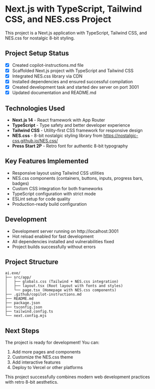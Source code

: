 # Next.js with TypeScript, Tailwind CSS, and NES.css Project

This project is a Next.js application with TypeScript, Tailwind CSS, and NES.css for nostalgic 8-bit styling.

## Project Setup Status

- [x] Created copilot-instructions.md file
- [x] Scaffolded Next.js project with TypeScript and Tailwind CSS
- [x] Integrated NES.css library via CDN
- [x] Installed dependencies and ensured successful compilation
- [x] Created development task and started dev server on port 3001
- [x] Updated documentation and README.md

## Technologies Used

- **Next.js 14** - React framework with App Router
- **TypeScript** - Type safety and better developer experience
- **Tailwind CSS** - Utility-first CSS framework for responsive design
- **NES.css** - 8-bit nostalgic styling library from https://nostalgic-css.github.io/NES.css/
- **Press Start 2P** - Retro font for authentic 8-bit typography

## Key Features Implemented

- Responsive layout using Tailwind CSS utilities
- NES.css components (containers, buttons, inputs, progress bars, badges)
- Custom CSS integration for both frameworks
- TypeScript configuration with strict mode
- ESLint setup for code quality
- Production-ready build configuration

## Development

- Development server running on http://localhost:3001
- Hot reload enabled for fast development
- All dependencies installed and vulnerabilities fixed
- Project builds successfully without errors

## Project Structure

```
ai.exe/
├── src/app/
│   ├── globals.css (Tailwind + NES.css integration)
│   ├── layout.tsx (Root layout with fonts and styles)
│   └── page.tsx (Homepage with NES.css components)
├── .github/copilot-instructions.md
├── README.md
├── package.json
├── tsconfig.json
├── tailwind.config.ts
└── next.config.mjs
```

## Next Steps

The project is ready for development! You can:

1. Add more pages and components
2. Customize the NES.css theme
3. Add interactive features
4. Deploy to Vercel or other platforms

This project successfully combines modern web development practices with retro 8-bit aesthetics.
